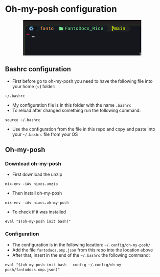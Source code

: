 # Oh-my-posh configuration

<p align="center">
    <img src="images/ohmyposh.png">
</p>

## Bashrc configuration

- First before go to oh-my-posh you need to have the following file into your home (~) folder:

```shell
~/.bashrc
``` 

- My configuration file is in this folder with the name `.bashrc`
- To reload after changed something run the following command:

```shell
source ~/.bashrc
```

- Use the configuration from the file in this repo and copy and paste into your `~/.bashrc` file from your OS

## Oh-my-posh

### Download oh-my-posh

- First download the unzip

```shell
nix-env -iAv nixos.unzip
```

- Then install oh-my-posh

```shell
nix-env -iAv nixos.oh-my-posh
```

- To check if it was installed

```shell
eval "$(oh-my-posh init bash)"
```

### Configuration

- The configuration is in the following location: `~/.config/oh-my-posh/`
- Add the file `fantodocs.omp.json` from this repo into the location above
- After that, insert in the end of the `~/.bashrc` the following command:

```shell
eval "$(oh-my-posh init bash --config ~/.config/oh-my-posh/fantodocs.omp.json)"
```